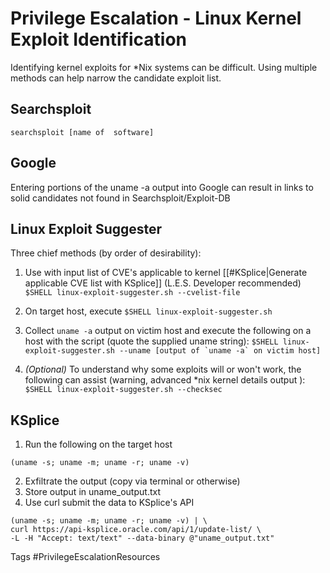 # Privilege Escalation - Linux Kernel Exploit Identification

Identifying kernel exploits for \*Nix systems can be difficult. Using multiple methods can help narrow the candidate exploit list.


## Searchsploit
```
searchsploit [name of  software]
```

## Google 
Entering portions of the uname -a output into Google can result in links to solid candidates not found in Searchsploit/Exploit-DB

## Linux Exploit Suggester
Three chief methods (by order of desirability):
1) Use with input list of CVE's applicable to kernel [[#KSplice|Generate applicable CVE list with KSplice]]  (L.E.S. Developer recommended)
 ```$SHELL linux-exploit-suggester.sh --cvelist-file```
2)  On target host, execute 
```$SHELL linux-exploit-suggester.sh```
3)  Collect ```uname -a``` output on victim host and execute the following on a host with the script (quote the supplied uname string):
```$SHELL linux-exploit-suggester.sh --uname [output of `uname -a` on victim host]```

4) *(Optional)* To understand why some exploits will or won't work, the following can assist (warning, advanced \*nix kernel details output ):
```$SHELL linux-exploit-suggester.sh --checksec```

## KSplice
1) Run the following on the target host
```
(uname -s; uname -m; uname -r; uname -v)
```
 2) Exfiltrate the output (copy via terminal or otherwise)
3) Store output in uname_output.txt
4) Use curl submit the data to KSplice's API 
```
(uname -s; uname -m; uname -r; uname -v) | \
curl https://api-ksplice.oracle.com/api/1/update-list/ \
-L -H "Accept: text/text" --data-binary @"uname_output.txt"
```

Tags
#PrivilegeEscalationResources